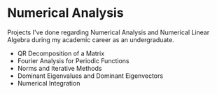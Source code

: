 # Numerical Analysis
Projects I've done regarding Numerical Analysis and Numerical Linear Algebra during my academic career as an undergraduate.

-  QR Decomposition of a Matrix
-  Fourier Analysis for Periodic Functions
-  Norms and Iterative Methods
-  Dominant Eigenvalues and Dominant Eigenvectors
-  Numerical Integration
